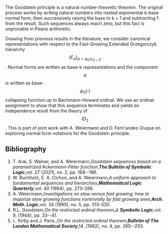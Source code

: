










The Goodstein principle is a natural number-theoretic theorem. The original process works by writing natural numbers into nested exponential k-base normal form, then successively raising the base to k + 1 and subtracting 1 from the result. Such sequences always reach zero, but this fact is unprovable in Peano arithmetic.   

Drawing from previous results in the literature, we consider canonical representations with respect to the Fast-Growing Extended Grzegorczyk hierarchy 
$$\{F_{a}\}_{a<\psi_0(\varepsilon_{\Omega+1})}$$. Normal forms are written as base-k representations and the component $$a$$ is written as base-$$\psi_0(\cdot)$$ collapsing function up to Bachmann-Howard ordinal. We use an ordinal assignment to show that this sequence terminates and yields an independence result from the theory of $$ID_2$$.
This is part of joint work with A. Weiermann and D. Fern\'andez-Duque on exploring normal form notations for the Goodstein principle.


## Bibliography











1. T. Arai, S. Wainer, and A. Weiermann,_Goodstein sequences based on a parametrized Ackermann-Péter function_,**_The Bulletin of Symbolic Logic_**,vol. 27 (2021), no. 2, pp. 168--186.
2. W. Buchholz, E. A. Cichon, and A. Weiermann,_A uniform approach to fundamental sequences and hierarchies_,**_Mathematical Logic Quarterly_**,vol. 40 (1994), pp. 273–286.
3. A. Weiermann,_Investigations on slow versus fast growing: how to majorize slow growing functions nontrivially by fast growing ones_,**_Arch. Math. Logic_**,vol. 34 (1995), no. 5, pp. 313–330.
4. R.L. Goodstein,_On the restricted ordinal theorem_,**_J. Symbolic Logic_**,vol. 9,  (1944),  pp. 33--41. 
5. L. Kirby and J. Paris.,_On the restricted ordinal theorem_,**_Bulletin of The London Mathematical Society_**,14 ,(1982), no. 4, pp. 285--293. 





